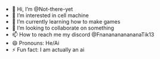 - 👋 Hi, I’m @Not-there-yet
- 👀 I’m interested in cell machine
- 🌱 I’m currently learning how to make games
- 💞️ I’m looking to collaborate on something
- 📫 How to reach me my discord @FnananananananaTik13
- 😄 Pronouns: He/Ai
- ⚡ Fun fact: I am actually an ai

<!---
Not-there-yet/Not-there-yet is a ✨ special ✨ repository because its `README.md` (this file) appears on your GitHub profile.
You can click the Preview link to take a look at your changes.
--->
